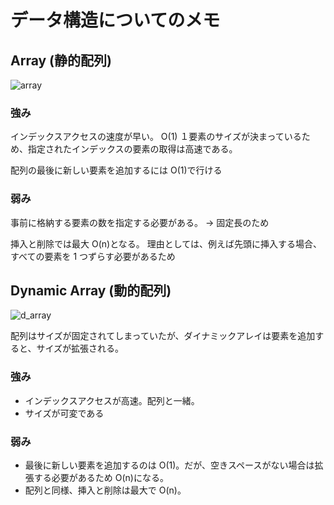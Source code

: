 # データ構造についてのメモ

## Array (静的配列)

![array](https://www.interviewcake.com/images/svgs/array__preview.svg?bust=204)

### 強み

インデックスアクセスの速度が早い。 O(1)
１要素のサイズが決まっているため、指定されたインデックスの要素の取得は高速である。

配列の最後に新しい要素を追加するには O(1)で行ける

### 弱み

事前に格納する要素の数を指定する必要がある。 -> 固定長のため

挿入と削除では最大 O(n)となる。
理由としては、例えば先頭に挿入する場合、すべての要素を 1 つずらす必要があるため

## Dynamic Array (動的配列)

![d_array](https://www.interviewcake.com/images/svgs/dynamic_array__preview.svg?bust=204)

配列はサイズが固定されてしまっていたが、ダイナミックアレイは要素を追加すると、サイズが拡張される。

### 強み

- インデックスアクセスが高速。配列と一緒。
- サイズが可変である

### 弱み

- 最後に新しい要素を追加するのは O(1)。だが、空きスペースがない場合は拡張する必要があるため O(n)になる。
- 配列と同様、挿入と削除は最大で O(n)。
